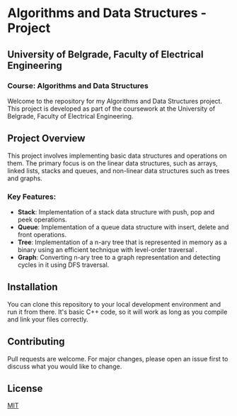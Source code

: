 # Algorithms and Data Structures - Project

## University of Belgrade, Faculty of Electrical Engineering

### Course: Algorithms and Data Structures

Welcome to the repository for my Algorithms and Data Structures project. This project is developed as part of the coursework at the University of Belgrade, Faculty of Electrical Engineering.

## Project Overview

This project involves implementing basic data structures and operations on them. The primary focus is on the linear data structures, such as arrays, linked lists, stacks and queues, and non-linear data structures such as trees and graphs.

### Key Features:
- **Stack**: Implementation of a stack data structure with push, pop and peek operations.
- **Queue**: Implementation of a queue data structure with insert, delete and front operations.
- **Tree**: Implementation of a n-ary tree that is represented in memory as a binary using an efficient technique with level-order traversal .
- **Graph**: Converting n-ary tree to a graph representation and detecting cycles in it using DFS traversal.

## Installation

You can clone this repository to your local development environment and run it from there. It's basic C++ code, so it will work as long as you compile and link your files correctly.

## Contributing
Pull requests are welcome. For major changes, please open an issue first to discuss what you would like to change.

## License
[MIT](https://choosealicense.com/licenses/mit/)
